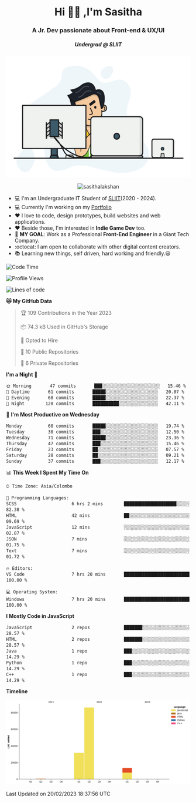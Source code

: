 
<h1 align="center">Hi 🙋‍♂️ ,I'm Sasitha</h1>
<h3 align="center">A Jr. Dev passionate about Front-end & UX/UI</h3>

<i><h5 align="center">Undergrad @ SLIIT</h5></i>

<p align="center">
  <img width="540" height="330" src="https://github.com/SasithaLakshan/SasithaLakshan/blob/main/dev.gif">
</p>
<p align="center"> <img src="https://komarev.com/ghpvc/?username=sasithalakshan&label=Profile%20views&color=0e75b6&style=flat" alt="sasithalakshan" /> </p>

- :computer: I'm an Undergraduate IT Student of [SLIIT](https://www.sliit.lk)(2020 - 2024).
- :computer: Currently I'm working on my <a href="https://SasithaLakshan.github.io" target="_blank">Portfolio</a>
- :heart: I love to code, design prototypes, build websites and web applications.
- :heart: Beside those, I'm interested in **Indie Game Dev** too.
- :electric_plug: **MY GOAL**: Work as a Professional **Front-End Engineer** in a Giant Tech Company.
- :octocat: I am open to collaborate with other digital content creators.
- :books: Learning new things, self driven, hard working and friendly.:smiley:
  
<!-- <h3 align="left">Tech Stack I'm Using</h3> -->

<!--START_SECTION:waka-->
![Code Time](http://img.shields.io/badge/Code%20Time-373%20hrs%2013%20mins-blue)

![Profile Views](http://img.shields.io/badge/Profile%20Views-0-blue)

![Lines of code](https://img.shields.io/badge/From%20Hello%20World%20I%27ve%20Written-98%20Thousand%20lines%20of%20code-blue)

**🐱 My GitHub Data** 

> 🏆 109 Contributions in the Year 2023
 > 
> 📦 74.3 kB Used in GitHub's Storage 
 > 
> 💼 Opted to Hire
 > 
> 📜 10 Public Repositories 
 > 
> 🔑 6 Private Repositories  
 > 
**I'm a Night 🦉** 

```text
🌞 Morning       47 commits       ███░░░░░░░░░░░░░░░░░░░░░░   15.46 % 
🌆 Daytime       61 commits       █████░░░░░░░░░░░░░░░░░░░░   20.07 % 
🌃 Evening       68 commits       █████░░░░░░░░░░░░░░░░░░░░   22.37 % 
🌙 Night        128 commits       ██████████░░░░░░░░░░░░░░░   42.11 % 

```
📅 **I'm Most Productive on Wednesday** 

```text
Monday          60 commits       █████░░░░░░░░░░░░░░░░░░░░   19.74 % 
Tuesday         38 commits       ███░░░░░░░░░░░░░░░░░░░░░░   12.50 % 
Wednesday       71 commits       █████░░░░░░░░░░░░░░░░░░░░   23.36 % 
Thursday        47 commits       ███░░░░░░░░░░░░░░░░░░░░░░   15.46 % 
Friday          23 commits       ██░░░░░░░░░░░░░░░░░░░░░░░   07.57 % 
Saturday        28 commits       ██░░░░░░░░░░░░░░░░░░░░░░░   09.21 % 
Sunday          37 commits       ███░░░░░░░░░░░░░░░░░░░░░░   12.17 % 

```


📊 **This Week I Spent My Time On** 

```text
⌚︎ Time Zone: Asia/Colombo

💬 Programming Languages: 
SCSS                     6 hrs 2 mins        ████████████████████░░░░░   82.38 % 
HTML                     42 mins             ██░░░░░░░░░░░░░░░░░░░░░░░   09.69 % 
JavaScript               12 mins             ░░░░░░░░░░░░░░░░░░░░░░░░░   02.87 % 
JSON                     7 mins              ░░░░░░░░░░░░░░░░░░░░░░░░░   01.75 % 
Text                     7 mins              ░░░░░░░░░░░░░░░░░░░░░░░░░   01.72 % 

🔥 Editors: 
VS Code                  7 hrs 20 mins       █████████████████████████   100.00 % 

💻 Operating System: 
Windows                  7 hrs 20 mins       █████████████████████████   100.00 % 

```

**I Mostly Code in JavaScript** 

```text
JavaScript               2 repos             ███████░░░░░░░░░░░░░░░░░░   28.57 % 
HTML                     2 repos             ███████░░░░░░░░░░░░░░░░░░   28.57 % 
Java                     1 repo              ███░░░░░░░░░░░░░░░░░░░░░░   14.29 % 
Python                   1 repo              ███░░░░░░░░░░░░░░░░░░░░░░   14.29 % 
C++                      1 repo              ███░░░░░░░░░░░░░░░░░░░░░░   14.29 % 

```


**Timeline**

![Chart not found](https://raw.githubusercontent.com/SasithaLakshan/SasithaLakshan/main/charts/bar_graph.png) 


 Last Updated on 20/02/2023 18:37:56 UTC
<!--END_SECTION:waka-->

